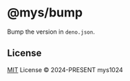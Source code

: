 # @mys/bump

Bump the version in `deno.json`.

## License

[MIT](./LICENSE) License &copy; 2024-PRESENT mys1024
